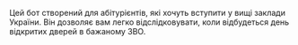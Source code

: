 Цей бот створений для абітурієнтів, які хочуть вступити у вищі заклади України.
Він дозволяє вам легко відслідковувати, коли відбудеться день відкритих дверей в бажаному ЗВО.